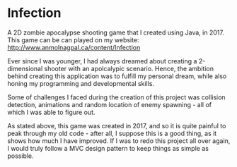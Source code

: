 # Infection
A 2D zombie apocalypse shooting game that I created using Java, in 2017. This game can be can played on my website: http://www.anmolnagpal.ca/content/Infection

Ever since I was younger, I had always dreamed about creating a 2-dimensional shooter with an apolcalypic scenario. Hence, the ambition behind creating this application was to fulfill my personal dream, while also honing my programming and developmental skills.

Some of challenges I faced during the creation of this project was collision detection, animations and random location of enemy spawning - all of which I was able to figure out.

As stated above, this game was created in 2017, and so it is quite painful to peak through my old code - after all, I suppose this is a good thing, as it shows how much I have improved. If I was to redo this project all over again, I would truly follow a MVC design pattern to keep things as simple as possible.
